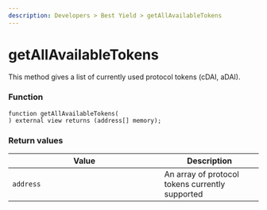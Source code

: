 ```yaml
---
description: Developers > Best Yield > getAllAvailableTokens
---
```


# getAllAvailableTokens

This method gives a list of currently used protocol tokens (cDAI, aDAI).

### Function

```solidity
function getAllAvailableTokens(
) external view returns (address[] memory);
```

### Return values

<table><thead><tr><th width="290">Value</th><th>Description</th></tr></thead><tbody><tr><td><code>address</code></td><td>An array of protocol tokens currently supported</td></tr></tbody></table>
